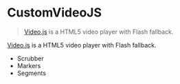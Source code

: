 # CustomVideoJS

> [Video.js](http://videojs.com) is a HTML5 video player with Flash fallback. 

[Video.js](http://videojs.com) is a HTML5 video player with Flash fallback.
+ Scrubber
+ Markers
+ Segments
